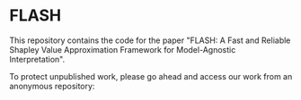 # FLASH
This repository contains the code for the paper "FLASH: A Fast and Reliable Shapley Value Approximation Framework for Model-Agnostic Interpretation".

To protect unpublished work, please go ahead and access our work from an anonymous repository: 
